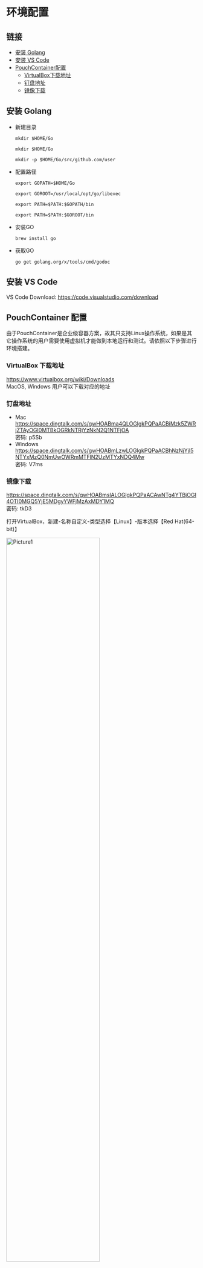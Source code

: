 # 环境配置

## 链接

- [安装 Golang](#安装-golang)
- [安装 VS Code](#安装-vs-code)
- [PouchContainer配置](#pouchcontainer-配置)
  - [VirtualBox下载地址](#virtualbox-下载地址)
  - [钉盘地址](#钉盘地址)
  - [镜像下载](#镜像下载)

## 安装 Golang

- 新建目录

  `mkdir $HOME/Go`
  
  `mkdir $HOME/Go`
  
  `mkdir -p $HOME/Go/src/github.com/user`

 

- 配置路径

  `export GOPATH=$HOME/Go`
  
  `export GOROOT=/usr/local/opt/go/libexec`
  
  `export PATH=$PATH:$GOPATH/bin`
  
  `export PATH=$PATH:$GOROOT/bin`

 

- 安装GO

  `brew install go`

 

- 获取GO

  `go get golang.org/x/tools/cmd/godoc`

 

## 安装 VS Code

VS Code Download: <https://code.visualstudio.com/download>



## PouchContainer 配置

由于PouchContainer是企业级容器方案，故其只支持Linux操作系统，如果是其它操作系统的用户需要使用虚拟机才能做到本地运行和测试。请依照以下步骤进行环境搭建。 
 
### VirtualBox 下载地址
  <https://www.virtualbox.org/wiki/Downloads>  
  MacOS,  Windows 用户可以下载对应的地址

### 钉盘地址
  - Mac
      <https://space.dingtalk.com/s/gwHOABma4QLOGlgkPQPaACBiMzk5ZWRjZTAyOGI0MTBkOGRkNTRjYzNkN2Q1NTFjOA>   
      密码: p5Sb
  - Windows
      <https://space.dingtalk.com/s/gwHOABmLzwLOGlgkPQPaACBhNzNjYjI5NTYxMzQ0NmUwOWRmMTFlN2UzMTYxNDQ4Mw>   
      密码: V7ms
 
### 镜像下载
  https://space.dingtalk.com/s/gwHOABmslALOGlgkPQPaACAwNTg4YTBjOGI4OTI0MGQ5YjE5MDgyYWFjMzAxMDY1MQ   
  密码: tkD3 

  打开VirtualBox，新建-名称自定义-类型选择【Linux】-版本选择【Red Hat(64-bit)】

  <img src="https://img.alicdn.com/tfs/TB1zfYLDv1TBuNjy0FjXXajyXXa-939-687.png" alt="Picture1" width="70%" >
 

  继续-内存选择【1024M】-继续-使用【已有的虚拟硬盘文件】-选择步骤C中下载的vdi文件-创建

  <img src="https://img.alicdn.com/tfs/TB153GfDpOWBuNjy0FiXXXFxVXa-939-558.png" alt="Picture2" width="70%" >
 

  点击继续，等待进入登录阶段，用户名：root,密码：Ali88Baiji

  <img src="https://img.alicdn.com/tfs/TB1afqRDuySBuNjy1zdXXXPxFXa-939-552.png" alt="Picture3" width="70%" >


  用ip ad 命令查看本地 MAC 地址

  `$ Ip ad`

  <img src="https://img.alicdn.com/tfs/TB1NVGpDER1BeNjy0FmXXb0wVXa-939-397.png" alt="Picture4" width="70%" >

  修改/etc/sysconfig/network-scripts/ifcfg-eth0，使其中的HWADDR与ip ad命令中显示的MAC地址一致

  <img src="https://img.alicdn.com/tfs/TB1u_JCvnXYBeNkHFrdXXciuVXa-939-639.png" alt="Picture5" width="70%" >


  Reboot后ping [www.alibaba-inc.com](http://www.alibaba-inc.com)，检查网络是否正常

  <img src="https://img.alicdn.com/tfs/TB1CW8oviOYBuNjSsD4XXbSkFXa-939-216.png" alt="Picture6" width="70%" >

 
  `$ systemctl  start pouch`

  执行命令systemctl start pouch 启动pouch服务

  `$ pouch run -t -d busybox sh`

  启动一个busybox基础容器

  <img src="https://img.alicdn.com/tfs/TB1jFuFDACWBuNjy0FaXXXUlXXa-939-87.png" alt="Picture7" width="70%" >

  `$ pouch exec -it {ID} sh`

  执行pouch exec -it {ID} sh 登入启动容器，其中ID是上条命令输出的完整ID的前六位

  <img src="https://img.alicdn.com/tfs/TB1_G6bDxGYBuNjy0FnXXX5lpXa-939-75.png" alt="Picture8" width="70%" >

  现在你已经成功启动了Pouch容器服务.
